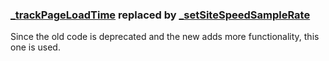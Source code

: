 ### [_trackPageLoadTime](https://developers.google.com/analytics/devguides/collection/gajs/methods/gaJSApiBasicConfiguration#_gat.GA_Tracker_._trackPageLoadTime) replaced by [_setSiteSpeedSampleRate](https://developers.google.com/analytics/devguides/collection/gajs/methods/gaJSApiBasicConfiguration#_gat.GA_Tracker_._setSiteSpeedSampleRate)

Since the old code is deprecated and the new adds more functionality, this one is used.